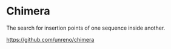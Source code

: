 
#	Chimera


The search for insertion points of one sequence inside another.

<https://github.com/unreno/chimera>


